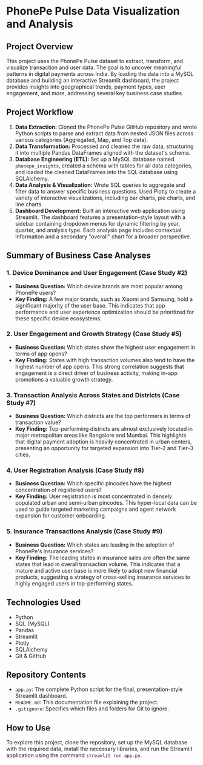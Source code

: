 # PhonePe Pulse Data Visualization and Analysis

## Project Overview

This project uses the PhonePe Pulse dataset to extract, transform, and visualize transaction and user data. The goal is to uncover meaningful patterns in digital payments across India. By loading the data into a MySQL database and building an interactive Streamlit dashboard, the project provides insights into geographical trends, payment types, user engagement, and more, addressing several key business case studies.

## Project Workflow

1.  **Data Extraction:** Cloned the PhonePe Pulse GitHub repository and wrote Python scripts to parse and extract data from nested JSON files across various categories (Aggregated, Map, and Top data).
2.  **Data Transformation:** Processed and cleaned the raw data, structuring it into multiple Pandas DataFrames aligned with the dataset's schema.
3.  **Database Engineering (ETL):** Set up a MySQL database named `phonepe_insights`, created a schema with tables for all data categories, and loaded the cleaned DataFrames into the SQL database using SQLAlchemy.
4.  **Data Analysis & Visualization:** Wrote SQL queries to aggregate and filter data to answer specific business questions. Used Plotly to create a variety of interactive visualizations, including bar charts, pie charts, and line charts.
5.  **Dashboard Development:** Built an interactive web application using Streamlit. The dashboard features a presentation-style layout with a sidebar containing dropdown menus for dynamic filtering by year, quarter, and analysis type. Each analysis page includes contextual information and a secondary "overall" chart for a broader perspective.

## Summary of Business Case Analyses

### 1. Device Dominance and User Engagement (Case Study #2)

* **Business Question:** Which device brands are most popular among PhonePe users?
* **Key Finding:** A few major brands, such as Xiaomi and Samsung, hold a significant majority of the user base. This indicates that app performance and user experience optimization should be prioritized for these specific device ecosystems.

### 2. User Engagement and Growth Strategy (Case Study #5)

* **Business Question:** Which states show the highest user engagement in terms of app opens?
* **Key Finding:** States with high transaction volumes also tend to have the highest number of app opens. This strong correlation suggests that engagement is a direct driver of business activity, making in-app promotions a valuable growth strategy.

### 3. Transaction Analysis Across States and Districts (Case Study #7)

* **Business Question:** Which districts are the top performers in terms of transaction value?
* **Key Finding:** Top-performing districts are almost exclusively located in major metropolitan areas like Bangalore and Mumbai. This highlights that digital payment adoption is heavily concentrated in urban centers, presenting an opportunity for targeted expansion into Tier-2 and Tier-3 cities.

### 4. User Registration Analysis (Case Study #8)

* **Business Question:** Which specific pincodes have the highest concentration of registered users?
* **Key Finding:** User registration is most concentrated in densely populated urban and semi-urban pincodes. This hyper-local data can be used to guide targeted marketing campaigns and agent network expansion for customer onboarding.

### 5. Insurance Transactions Analysis (Case Study #9)

* **Business Question:** Which states are leading in the adoption of PhonePe's insurance services?
* **Key Finding:** The leading states in insurance sales are often the same states that lead in overall transaction volume. This indicates that a mature and active user base is more likely to adopt new financial products, suggesting a strategy of cross-selling insurance services to highly engaged users in top-performing states.

## Technologies Used

* Python
* SQL (MySQL)
* Pandas
* Streamlit
* Plotly
* SQLAlchemy
* Git & GitHub

## Repository Contents

* `app.py`: The complete Python script for the final, presentation-style Streamlit dashboard.
* `README.md`: This documentation file explaining the project.
* `.gitignore`: Specifies which files and folders for Git to ignore.

## How to Use

To explore this project, clone the repository, set up the MySQL database with the required data, install the necessary libraries, and run the Streamlit application using the command `streamlit run app.py`.
